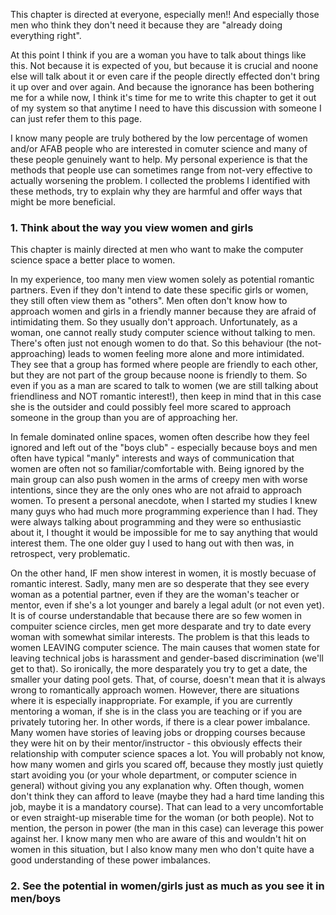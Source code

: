 
This chapter is directed at everyone, especially men!! And especially those men who think they don't need it because they are "already doing everything right".

At this point I think if you are a woman you have to talk about things like this. Not because it is expected of you, but because it is crucial and noone else will talk about it or even care if the people directly effected don't bring it up over and over again. And because the ignorance has been bothering me for a while now, I think it's time for me to write this chapter to get it out of my system so that anytime I need to have this discussion with someone I can just refer them to this page. 

I know many people are truly bothered by the low percentage of women and/or AFAB people who are interested in comuter science and many of these people genuinely want to help. My personal experience is that the methods that people use can sometimes range from not-very effective to actually worsening the problem. I collected the problems I identified with these methods, try to explain why they are harmful and offer ways that might be more beneficial.

### 1. Think about the way you view women and girls

This chapter is mainly directed at men who want to make the computer science space a better place to women.

In my experience, too many men view women solely as potential romantic partners. Even if they don't intend to date these specific girls or women, they still often view them as "others". Men often don't know how to approach women and girls in a friendly manner because they are afraid of intimidating them. So they usually don't approach. Unfortunately, as a woman, one cannot really study computer science without talking to men. There's often just not enough women to do that. So this behaviour (the not-approaching) leads to women feeling more alone and more intimidated. They see that a group has formed where people are friendly to each other, but they are not part of the group because noone is friendly to them. So even if you as a man are scared to talk to women (we are still talking about friendliness and NOT romantic interest!), then keep in mind that in this case she is the outsider and could possibly feel more scared to approach someone in the group than you are of approaching her. 

In female dominated online spaces, women often describe how they feel ignored and left out of the "boys club" - especially because boys and men often have typical "manly" interests and ways of communication that women are often not so familiar/comfortable with. Being ignored by the main group can also push women in the arms of creepy men with worse intentions, since they are the only ones who are not afraid to approach women. To present a personal anecdote, when I started my studies I knew many guys who had much more programming experience than I had. They were always talking about programming and they were so enthusiastic about it, I thought it would be impossible for me to say anything that would interest them. The one older guy I used to hang out with then was, in retrospect, very problematic. 

On the other hand, IF men show interest in women, it is mostly becuase of romantic interest. Sadly, many men are so desperate that they see every woman as a potential partner, even if they are the woman's teacher or mentor, even if she's a lot younger and barely a legal adult (or not even yet). It is of course understandable that because there are so few women in compuiter science circles, men get more desparate and try to date every woman with somewhat similar interests. The problem is that this leads to women LEAVING computer science. The main causes that women state for leaving technical jobs is harassment and gender-based discrimination (we'll get to that). So ironically, the more desparately you try to get a date, the smaller your dating pool gets. That, of course, doesn't mean that it is always wrong to romantically approach women. However, there are situations where it is especially inappropriate. For example, if you are currently mentoring a woman, if she is in the class you are teaching or if you are privately tutoring her. In other words, if there is a clear power imbalance. Many women have stories of leaving jobs or dropping courses because they were hit on by their mentor/instructor - this obviously effects their relationship with computer science spaces a lot. You will probably not know, how many women and girls you scared off, because they mostly just quietly start avoiding you (or your whole department, or computer science in general) without giving you any explanation why. Often though, women don't think they can afford to leave (maybe they had a hard time landing this job, maybe it is a mandatory course). That can lead to a very uncomfortable or even straight-up miserable time for the woman (or both people). Not to mention, the person in power (the man in this case) can leverage this power against her. I know many men who are aware of this and wouldn't hit on women in this situation, but I also know many men who don't quite have a good understanding of these power imbalances. 


### 2. See the potential in women/girls just as much as you see it in men/boys

